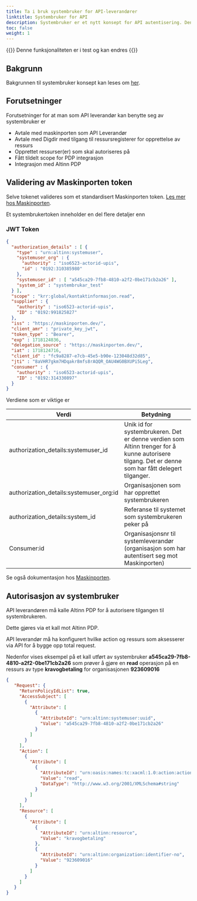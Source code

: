 ```yaml
---
title: Ta i bruk systembruker for API-leverandører
linktitle: Systembruker for API
description: Systembruker er et nytt konsept for API autentisering. Denne guiden beskriver hvordan man som API tilbyder kan beskytte sine API med dette.
toc: false
weight: 1
---
```


{{<notice warning>}}
 Denne funksjonaliteten er i test og kan endres
{{</notice>}}

## Bakgrunn

Bakgrunnen til systembruker konsept kan leses om [her](../../what-do-you-get/systemuser/).

##  Forutsetninger

Forutsetninger for at man som API leverandør kan benytte seg av systembruker er

- Avtale med maskinporten som API Leverandør
- Avtale med Digdir med tilgang til ressursregisterer for opprettelse av ressurs
- Opprettet ressurser(er) som skal autoriseres på
- Fått tildelt scope for PDP integrasjon
- Integrasjon med Altinn PDP

## Validering av Maskinporten token

Selve tokenet valideres som et standardisert Maskinporten token. [Les mer hos Maskinporten](https://docs.digdir.no/docs/Maskinporten/maskinporten_guide_apitilbyder).

Et systembrukertoken inneholder en del flere detaljer enn 

### JWT Token

```json
{
  "authorization_details" : [ {
    "type" : "urn:altinn:systemuser",
    "systemuser_org" : {
      "authority" : "iso6523-actorid-upis",
      "id" : "0192:310385980"
    },
    "systemuser_id" : [ "a545ca29-7fb8-4810-a2f2-0be171cb2a26" ],
    "system_id" : "systembrukar_test"
  } ],
  "scope" : "krr:global/kontaktinformasjon.read",
  "supplier" : {
    "authority" : "iso6523-actorid-upis",
    "ID" : "0192:991825827"
  },
  "iss" : "https://maskinporten.dev/",
  "client_amr" : "private_key_jwt",
  "token_type" : "Bearer",
  "exp" : 1718124836,
  "delegation_source" : "https://maskinporten.dev/",
  "iat" : 1718124716,
  "client_id" : "fc9a8287-e7cb-45e5-b90e-123048d32d85",
  "jti" : "8aVHR7gkm7HDqakr8mfs8rAQQR_OAU4WG0BXUPi5Leg",
  "consumer" : {
    "authority" : "iso6523-actorid-upis",
    "ID" : "0192:314330897"
  }
}

```

Verdiene som er viktige er


| Verdi  | Betydning |
|----|-----|
|authorization_details:systemuser_id| Unik id for systembrukeren. Det er denne verdien som Altinn trenger for å kunne autorisere tilgang. Det er denne som har fått delegert tilganger. |
|authorization_details:systemuser_org:id | Organisasjonen som har opprettet systembrukeren |
|authorization_details:system_id |  Referanse til systemet som systembrukeren peker på |
|Consumer:id | Organisasjonsnr til systemleverandør (organisasjon som har autentisert seg mot Maskinporten) |    




Se også dokumentasjon hos [Maskinporten](https://docs.digdir.no/docs/Maskinporten/maskinporten_func_systembruker). 


## Autorisasjon av systembruker

API leverandøren må kalle Altinn PDP for å autorisere tilgangen til systembrukeren.

Dette gjøres via et kall mot Altinn PDP.

API leverandør må ha konfigurert hvilke action og ressurs som aksesserer via API for å bygge opp total request.

Nedenfor vises eksempel på et kall utført av systembruker **a545ca29-7fb8-4810-a2f2-0be171cb2a26** som prøver å gjøre en **read** operasjon på en
ressurs av type **kravogbetaling** for organisasjonen **923609016**


```json
{
   "Request": {
     "ReturnPolicyIdList": true,
     "AccessSubject": [
       {
         "Attribute": [
           {
             "AttributeId": "urn:altinn:systemuser:uuid",
             "Value": "a545ca29-7fb8-4810-a2f2-0be171cb2a26"
           }
         ]
       }
     ],
     "Action": [
       {
         "Attribute": [
           {
             "AttributeId": "urn:oasis:names:tc:xacml:1.0:action:action-id",
             "Value": "read",
             "DataType": "http://www.w3.org/2001/XMLSchema#string"
           }
         ]
       }
     ],
     "Resource": [
       {
         "Attribute": [
           {
             "AttributeId": "urn:altinn:resource",
             "Value": "kravogbetaling"
           },
           {
             "AttributeId": "urn:altinn:organization:identifier-no",
             "Value": "923609016"
           }
         ]
       }
     ]
   }
}

```


